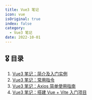 ```yaml
---
title: Vue3 笔记
icon: vue
isOriginal: true
index: false
category:
  - Vue3 笔记
date: 2022-10-01
---
```


## 🎖️ 目录

1. [Vue3 笔记：简介及入门实例](2022-10-01-introduction.md)
2. [Vue3 笔记：常用指令](2022-10-02-common-commands.md)
3. [Vue3 笔记：Axios 简单使用指南](2022-10-03-axios-quickstart.md)
4. [Vue3 笔记：搭建 Vue + Vite 入门项目](2022-10-04-vite-quickstart.md)

